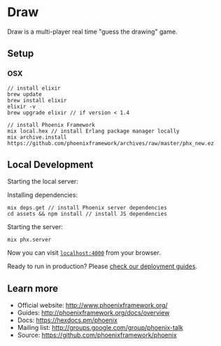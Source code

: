 # Draw

Draw is a multi-player real time "guess the drawing" game.


## Setup

### OSX

```
// install elixir
brew update
brew install elixir
elixir -v 
brew upgrade elixir // if version < 1.4

// install Phoenix Framework
mix local.hex // install Erlang package manager locally
mix archive.install https://github.com/phoenixframework/archives/raw/master/phx_new.ez
```

## Local Development

Starting the local server:

Installing dependencies:
```
mix deps.get // install Phoenix server dependencies
cd assets && npm install // install JS dependencies
```

Starting the server:
```
mix phx.server
```

Now you can visit [`localhost:4000`](http://localhost:4000) from your browser.

Ready to run in production? Please [check our deployment guides](http://www.phoenixframework.org/docs/deployment).

## Learn more

  * Official website: http://www.phoenixframework.org/
  * Guides: http://phoenixframework.org/docs/overview
  * Docs: https://hexdocs.pm/phoenix
  * Mailing list: http://groups.google.com/group/phoenix-talk
  * Source: https://github.com/phoenixframework/phoenix
